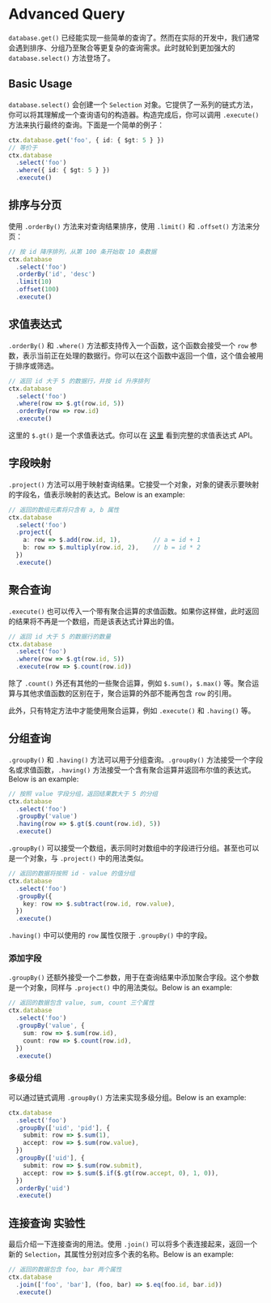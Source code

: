 # Advanced Query

`database.get()` 已经能实现一些简单的查询了。然而在实际的开发中，我们通常会遇到排序、分组乃至聚合等更复杂的查询需求。此时就轮到更加强大的 `database.select()` 方法登场了。

## Basic Usage

`database.select()` 会创建一个 `Selection` 对象。它提供了一系列的链式方法，你可以将其理解成一个查询语句的构造器。构造完成后，你可以调用 `.execute()` 方法来执行最终的查询。下面是一个简单的例子：

```ts
ctx.database.get('foo', { id: { $gt: 5 } })
// 等价于
ctx.database
  .select('foo')
  .where({ id: { $gt: 5 } })
  .execute()
```

## 排序与分页

使用 `.orderBy()` 方法来对查询结果排序，使用 `.limit()` 和 `.offset()` 方法来分页：

```ts
// 按 id 降序排列，从第 100 条开始取 10 条数据
ctx.database
  .select('foo')
  .orderBy('id', 'desc')
  .limit(10)
  .offset(100)
  .execute()
```

## 求值表达式

`.orderBy()` 和 `.where()` 方法都支持传入一个函数，这个函数会接受一个 `row` 参数，表示当前正在处理的数据行。你可以在这个函数中返回一个值，这个值会被用于排序或筛选。

```ts
// 返回 id 大于 5 的数据行，并按 id 升序排列
ctx.database
  .select('foo')
  .where(row => $.gt(row.id, 5))
  .orderBy(row => row.id)
  .execute()
```

这里的 `$.gt()` 是一个求值表达式。你可以在 [这里](../../api/database/evaluation.md) 看到完整的求值表达式 API。

## 字段映射

`.project()` 方法可以用于映射查询结果。它接受一个对象，对象的键表示要映射的字段名，值表示映射的表达式。Below is an example:

```ts
// 返回的数组元素将只含有 a, b 属性
ctx.database
  .select('foo')
  .project({
    a: row => $.add(row.id, 1),         // a = id + 1
    b: row => $.multiply(row.id, 2),    // b = id * 2
  })
  .execute()
```

## 聚合查询

`.execute()` 也可以传入一个带有聚合运算的求值函数。如果你这样做，此时返回的结果将不再是一个数组，而是该表达式计算出的值。

```ts
// 返回 id 大于 5 的数据行的数量
ctx.database
  .select('foo')
  .where(row => $.gt(row.id, 5))
  .execute(row => $.count(row.id))
```

除了 `.count()` 外还有其他的一些聚合运算，例如 `$.sum()`，`$.max()` 等。聚合运算与其他求值函数的区别在于，聚合运算的外部不能再包含 `row` 的引用。

此外，只有特定方法中才能使用聚合运算，例如 `.execute()` 和 `.having()` 等。

## 分组查询

`.groupBy()` 和 `.having()` 方法可以用于分组查询。`.groupBy()` 方法接受一个字段名或求值函数，`.having()` 方法接受一个含有聚合运算并返回布尔值的表达式。Below is an example:

```ts
// 按照 value 字段分组，返回结果数大于 5 的分组
ctx.database
  .select('foo')
  .groupBy('value')
  .having(row => $.gt($.count(row.id), 5))
  .execute()
```

`.groupBy()` 可以接受一个数组，表示同时对数组中的字段进行分组。甚至也可以是一个对象，与 `.project()` 中的用法类似。

```ts
// 返回的数据将按照 id - value 的值分组
ctx.database
  .select('foo')
  .groupBy({
    key: row => $.subtract(row.id, row.value),
  })
  .execute()
```

`.having()` 中可以使用的 `row` 属性仅限于 `.groupBy()` 中的字段。

### 添加字段

`.groupBy()` 还额外接受一个二参数，用于在查询结果中添加聚合字段。这个参数是一个对象，同样与 `.project()` 中的用法类似。Below is an example:

```ts
// 返回的数据包含 value, sum, count 三个属性
ctx.database
  .select('foo')
  .groupBy('value', {
    sum: row => $.sum(row.id),
    count: row => $.count(row.id),
  })
  .execute()
```

### 多级分组

可以通过链式调用 `.groupBy()` 方法来实现多级分组。Below is an example:

```ts
ctx.database
  .select('foo')
  .groupBy(['uid', 'pid'], {
    submit: row => $.sum(1),
    accept: row => $.sum(row.value),
  })
  .groupBy(['uid'], {
    submit: row => $.sum(row.submit),
    accept: row => $.sum($.if($.gt(row.accept, 0), 1, 0)),
  })
  .orderBy('uid')
  .execute()
```

## 连接查询 <badge type="warning">实验性</badge>

最后介绍一下连接查询的用法。使用 `.join()` 可以将多个表连接起来，返回一个新的 `Selection`，其属性分别对应多个表的名称。Below is an example:

```ts
// 返回的数据包含 foo, bar 两个属性
ctx.database
  .join(['foo', 'bar'], (foo, bar) => $.eq(foo.id, bar.id))
  .execute()
```
